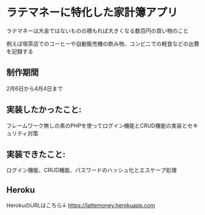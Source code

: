 # ラテマネーに特化した家計簿アプリ

ラテマネーは大金ではないものの積もれば大きくなる数百円の買い物のこと

例えば喫茶店でのコーヒーや自動販売機の飲み物、コンビニでの軽食などの出費を記録する

## 制作期間

2月6日から4月4日まで

## 実装したかったこと:

フレームワーク無しの素のPHPを使ってログイン機能とCRUD機能の実装とセキュリティ対策

## 実装できたこと:

ログイン機能、CRUD機能、パスワードのハッシュ化とエスケープ処理

## Heroku
HerokuのURLはこちら↓
https://lattemoney.herokuapp.com
